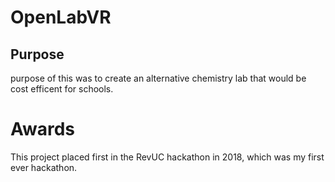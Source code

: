 # OpenLabVR
## Purpose
purpose of this was to create an alternative chemistry lab that would be cost efficent for schools.

# Awards
This project placed first in the RevUC hackathon in 2018, which was my first ever hackathon.
